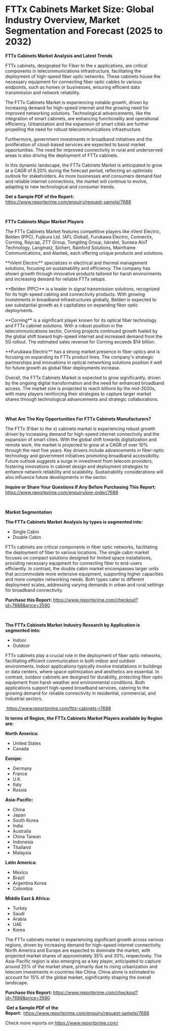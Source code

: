 <p><h1>FTTx Cabinets Market Size: Global Industry Overview, Market Segmentation and Forecast (2025 to 2032)</h1></p><p><strong>FTTx Cabinets Market Analysis and Latest Trends</strong></p>
<p><p>FTTx cabinets, designated for Fiber to the x applications, are critical components in telecommunications infrastructure, facilitating the deployment of high-speed fiber optic networks. These cabinets house the necessary equipment for connecting fiber optic cables to various endpoints, such as homes or businesses, ensuring efficient data transmission and network reliability.</p><p>The FTTx Cabinets Market is experiencing notable growth, driven by increasing demand for high-speed internet and the growing need for improved networking solutions. Technological advancements, like the integration of smart cabinets, are enhancing functionality and operational efficiency. Urbanization and the expansion of smart cities are further propelling the need for robust telecommunications infrastructure.</p><p>Furthermore, government investments in broadband initiatives and the proliferation of cloud-based services are expected to boost market opportunities. The need for improved connectivity in rural and underserved areas is also driving the deployment of FTTx cabinets.</p><p>In this dynamic landscape, the FTTx Cabinets Market is anticipated to grow at a CAGR of 6.20% during the forecast period, reflecting an optimistic outlook for stakeholders. As more businesses and consumers demand fast and reliable internet connections, the market will continue to evolve, adapting to new technological and consumer trends.</p></p>
<p><strong>Get a Sample PDF of the Report:&nbsp;</strong> <a href="https://www.reportprime.com/enquiry/request-sample/7688?utm_campaign=2294&utm_medium=2&utm_source=Github&utm_content=ia&utm_term=19032025&utm_id=fttx-cabinets">https://www.reportprime.com/enquiry/request-sample/7688</a></p>
<p>&nbsp;</p>
<p><strong>FTTx Cabinets Major Market Players</strong></p>
<p><p>The FTTx Cabinets Market features competitive players like nVent Electric, Belden (PPC), Fujikura Ltd. (AFL Global), Furukawa Electric, Connectix, Corning, Raycap, ZTT Group, Tongding Group, Iskratel, Sunsea AIoT Technology, Langmatz, Sichert, Rainford Solutions, Mainframe Communications, and Alantek, each offering unique products and solutions.</p><p>**nVent Electric** specializes in electrical and thermal management solutions, focusing on sustainability and efficiency. The company has shown growth through innovative products tailored for harsh environments and increasing demand for reliable FTTx setups.</p><p>**Belden (PPC)** is a leader in signal transmission solutions, recognized for its high-speed cabling and connectivity products. With growing investments in broadband infrastructures globally, Belden is expected to see substantial growth as it capitalizes on expanding fiber optic deployments.</p><p>**Corning** is a significant player known for its optical fiber technology and FTTx cabinet solutions. With a robust position in the telecommunications sector, Corning projects continued growth fueled by the global shift toward high-speed internet and increased demand from the 5G rollout. The estimated sales revenue for Corning exceeds $14 billion.</p><p>**Furukawa Electric** has a strong market presence in fiber optics and is focusing on expanding its FTTx product lines. The company's strategic partnerships and innovations in optical networking solutions position it well for future growth as global fiber deployments increase.</p><p>Overall, the FTTx Cabinets Market is expected to grow significantly, driven by the ongoing digital transformation and the need for enhanced broadband access. The market size is projected to reach billions by the mid-2020s, with many players reinforcing their strategies to capture larger market shares through technological advancements and strategic collaborations.</p></p>
<p>&nbsp;</p>
<p><strong>What Are The Key Opportunities For FTTx Cabinets Manufacturers?</strong></p>
<p><p>The FTTx (Fiber to the x) cabinets market is experiencing robust growth driven by increasing demand for high-speed internet connectivity and the expansion of smart cities. With the global shift towards digitalization and remote work, the market is projected to grow at a CAGR of over 10% through the next five years. Key drivers include advancements in fiber-optic technology and government initiatives promoting broadband accessibility. Future outlook suggests a surge in investment from telecom providers, fostering innovations in cabinet design and deployment strategies to enhance network reliability and scalability. Sustainability considerations will also influence future developments in the sector.</p></p>
<p><strong>Inquire or Share Your Questions If Any Before Purchasing This Report:</strong> <a href="https://www.reportprime.com/enquiry/pre-order/7688?utm_campaign=2294&utm_medium=2&utm_source=Github&utm_content=ia&utm_term=19032025&utm_id=fttx-cabinets">https://www.reportprime.com/enquiry/pre-order/7688</a></p>
<p>&nbsp;</p>
<p><strong>Market Segmentation</strong></p>
<p><strong>The FTTx Cabinets Market Analysis by types is segmented into:</strong></p>
<p><ul><li>Single Cabin</li><li>Double Cabin</li></ul></p>
<p><p>FTTx cabinets are critical components in fiber optic networks, facilitating the deployment of fiber to various locations. The single cabin market focuses on compact solutions designed for limited space installations, providing necessary equipment for connecting fiber to end-users efficiently. In contrast, the double cabin market encompasses larger units that accommodate more extensive equipment, supporting higher capacities and more complex networking needs. Both types cater to different deployment scales, addressing varying demands in urban and rural settings for broadband connectivity.</p></p>
<p><strong>Purchase this Report:&nbsp;</strong><a href="https://www.reportprime.com/checkout?id=7688&price=3590&utm_campaign=2294&utm_medium=2&utm_source=Github&utm_content=ia&utm_term=19032025&utm_id=fttx-cabinets">https://www.reportprime.com/checkout?id=7688&price=3590</a></p>
<p>&nbsp;</p>
<p><strong>The FTTx Cabinets Market Industry Research by Application is segmented into:</strong></p>
<p><ul><li>Indoor</li><li>Outdoor</li></ul></p>
<p><p>FTTx cabinets play a crucial role in the deployment of fiber optic networks, facilitating efficient communication in both indoor and outdoor environments. Indoor applications typically involve installations in buildings or data centers, where space optimization and aesthetics are essential. In contrast, outdoor cabinets are designed for durability, protecting fiber optic equipment from harsh weather and environmental conditions. Both applications support high-speed broadband services, catering to the growing demand for reliable connectivity in residential, commercial, and industrial sectors.</p></p>
<p><a href="https://www.reportprime.com/fttx-cabinets-r7688?utm_campaign=2294&utm_medium=2&utm_source=Github&utm_content=ia&utm_term=19032025&utm_id=fttx-cabinets">&nbsp;https://www.reportprime.com/fttx-cabinets-r7688</a></p>
<p><strong>In terms of Region, the FTTx Cabinets Market Players available by Region are:</strong></p>
<p>
    <p> <strong> North America: </strong>
        <ul>
            <li>United States</li>
            <li>Canada</li>
        </ul>
        </p> 
    <p> <strong> Europe: </strong>
        <ul>
            <li>Germany</li>
            <li>France</li>
            <li>U.K.</li>
            <li>Italy</li>
            <li>Russia</li>
        </ul>
        </p> 
    <p> <strong> Asia-Pacific: </strong>
        <ul>
            <li>China</li>
            <li>Japan</li>
            <li>South Korea</li>
            <li>India</li>
            <li>Australia</li>
            <li>China Taiwan</li>
            <li>Indonesia</li>
            <li>Thailand</li>
            <li>Malaysia</li>
        </ul>
        </p> 
    <p> <strong> Latin America: </strong>
        <ul>
            <li>Mexico</li>
            <li>Brazil</li>
            <li>Argentina Korea</li>
            <li>Colombia</li>
        </ul>
        </p> 
    <p> <strong> Middle East & Africa: </strong>
        <ul>
            <li>Turkey</li>
            <li>Saudi</li>
            <li>Arabia</li>
            <li>UAE</li>
            <li>Korea</li>
        </ul>
    </p>
    </p>
<p><p>The FTTx cabinets market is experiencing significant growth across various regions, driven by increasing demand for high-speed internet connectivity. North America and Europe are expected to dominate the market, with projected market shares of approximately 35% and 30%, respectively. The Asia-Pacific region is also emerging as a key player, anticipated to capture around 25% of the market share, primarily due to rising urbanization and telecom investments in countries like China. China alone is estimated to account for 15% of the global market, significantly shaping the overall landscape.</p></p>
<p><strong>Purchase this Report: </strong><a href="https://www.reportprime.com/checkout?id=7688&price=3590&utm_campaign=2294&utm_medium=2&utm_source=Github&utm_content=ia&utm_term=19032025&utm_id=fttx-cabinets">https://www.reportprime.com/checkout?id=7688&price=3590</a></p>
<p>&nbsp;<strong>Get a Sample PDF of the Report:&nbsp;&nbsp;</strong><a href="https://www.reportprime.com/enquiry/request-sample/7688?utm_campaign=2294&utm_medium=2&utm_source=Github&utm_content=ia&utm_term=19032025&utm_id=fttx-cabinets">https://www.reportprime.com/enquiry/request-sample/7688</a></p>
<p><strong></strong></p>
<p>Check more reports on <a href="https://www.reportprime.com/?utm_campaign=2294&utm_medium=2&utm_source=Github&utm_content=ia&utm_term=19032025&utm_id=fttx-cabinets">https://www.reportprime.com/</a></p>